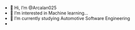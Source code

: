 - 👋 Hi, I’m @Arcalan025
- 👀 I’m interested in Machine learning...
- 🌱 I’m currently studying Automotive Software Engineering
- 

<!---
Arcalan025/Arcalan025 is a ✨ special ✨ repository because its `README.md` (this file) appears on your GitHub profile.
You can click the Preview link to take a look at your changes.
--->

